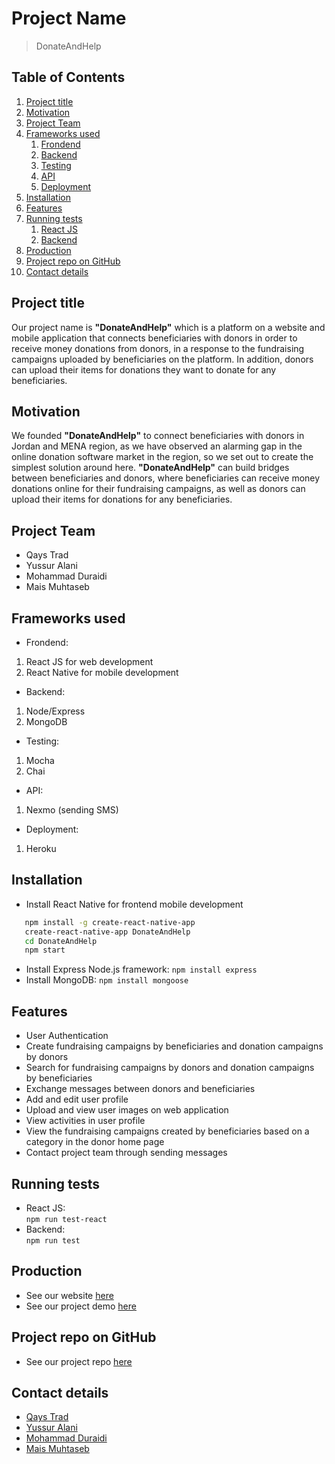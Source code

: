 
# Project Name

>  DonateAndHelp

## Table of Contents

1. [Project title](#project-title)
1. [Motivation](#motivation)
1. [Project Team](#project-team)
1. [Frameworks used](#frameworks-used)
    1. [Frondend](#frontend)
    1. [Backend](#backend)
    1. [Testing](#testing)
    1. [API](#api)
    1. [Deployment](#deployment)
1. [Installation](#installation)
1. [Features](#features)
1. [Running tests](#running-tests)
    1. [React JS](#react-js)
    1. [Backend](#backend)
1. [Production](#production)
1. [Project repo on GitHub](#project-repo-on-github)
1. [Contact details](#contact-details)

## Project title

 Our project name is **"DonateAndHelp"** which is a platform on a website and mobile application that connects beneficiaries with donors in order to receive money donations from donors, in a response to the fundraising campaigns uploaded by beneficiaries on the platform. In addition, donors can upload their items for donations they want to donate for any beneficiaries.

## Motivation

 We founded **"DonateAndHelp"** to connect beneficiaries with donors in Jordan and MENA region, as we have observed an alarming gap in the online donation software market in the region, so we set out to create the simplest solution around here. **"DonateAndHelp"** can build bridges between beneficiaries and donors, where beneficiaries can receive money donations online for their fundraising campaigns, as well as donors can upload their items for donations for any beneficiaries.

## Project Team
 
 - Qays Trad
 - Yussur Alani
 - Mohammad Duraidi
 - Mais Muhtaseb

## Frameworks used

 * Frondend:
  1. React JS for web development
  2. React Native for mobile development
 * Backend:
  1. Node/Express
  2. MongoDB
 * Testing:
  1. Mocha
  2. Chai
 * API:
  1. Nexmo (sending SMS) 
 * Deployment:
  1. Heroku 

## Installation

 * Install React Native for frontend mobile development
 ```sh
    npm install -g create-react-native-app
    create-react-native-app DonateAndHelp
    cd DonateAndHelp
    npm start
 ```
 * Install Express Node.js framework:
    `npm install express`
 * Install MongoDB:
    `npm install mongoose`

## Features

 * User Authentication
 * Create fundraising campaigns by beneficiaries and donation campaigns by donors
 * Search for fundraising campaigns by donors and donation campaigns by beneficiaries
 * Exchange messages between donors and beneficiaries
 * Add and edit user profile
 * Upload and view user images on web application
 * View activities in user profile
 * View the fundraising campaigns created by beneficiaries based on a category in the donor home page
 * Contact project team through sending messages

## Running tests

  * React JS:  
  `npm run test-react`
  * Backend:   
  `npm run test` 

## Production

   * See our website [here](https://donatandhelp.herokuapp.com)
   * See our project demo [here](https://www.youtube.com/watch?v=WokqUXd1j40&feature=youtu.be)

## Project repo on GitHub

   * See our project repo [here](https://github.com/QMYM/DonateAndHelp)

## Contact details

 * [Qays Trad](https://github.com/QaysTrad)
 * [Yussur Alani](https://github.com/Yussur90)
 * [Mohammad Duraidi](https://github.com/Mohammedalduraidi)
 * [Mais Muhtaseb](https://github.com/MaisMuhtaseb)
 


 




